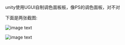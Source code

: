 unity使用UGUI自制调色面板板，像PS的调色面板，对不对

下面是两张截图:

![image text](https://github.com/coding2233/UnityColor/blob/master/screenshots/00.png)

![image text](https://github.com/coding2233/UnityColor/blob/master/screenshots/01.png)
